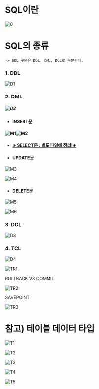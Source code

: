 # **SQL이란**

![0](C:\Users\multicampus\Desktop\0.PNG)

# SQL의 종류

```
-> SQL 구문은 DDL, DML, DCL로 구분한다.
```

### **1. DDL**

![D1](C:\Users\multicampus\Desktop\D1.PNG)

### **2. DML**

##### ![D2](C:\Users\multicampus\Desktop\D2.PNG)

- #### INSERT문

#### **![M1](C:\Users\multicampus\Desktop\M1.PNG)![M2](C:\Users\multicampus\Desktop\M2.PNG)**

- #### <u>**※ SELECT문** : 별도 파일에 정리!※</u>

- #### UPDATE문

![M3](C:\Users\multicampus\Desktop\M3.PNG)

![M4](C:\Users\multicampus\Desktop\M4.PNG)

- #### DELETE문

![M5](C:\Users\multicampus\Desktop\M5.PNG)

![M6](C:\Users\multicampus\Desktop\M6.PNG)

### **3. DCL**

![D3](C:\Users\multicampus\Desktop\D3.PNG)

### **4. TCL**

![D4](C:\Users\multicampus\Desktop\D4.PNG)

![TR1](C:\Users\multicampus\Desktop\TR1.PNG)

ROLLBACK VS COMMIT

![TR2](C:\Users\multicampus\Desktop\TR2.PNG)

SAVEPOINT

![TR3](C:\Users\multicampus\Desktop\TR3.PNG)



# 참고) 테이블 데이터 타입

![T1](C:\Users\multicampus\Desktop\T1.PNG)

![T2](C:\Users\multicampus\Desktop\T2.PNG)

![T3](C:\Users\multicampus\Desktop\T3.PNG)

![T4](C:\Users\multicampus\Desktop\T4.PNG)

![T5](C:\Users\multicampus\Desktop\T5.PNG)

